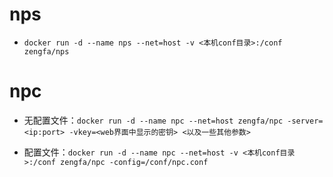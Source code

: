 # nps
  - `docker run -d --name nps --net=host -v <本机conf目录>:/conf zengfa/nps`
  
# npc

- 无配置文件：`docker run -d --name npc --net=host zengfa/npc -server=<ip:port> -vkey=<web界面中显示的密钥> <以及一些其他参数> `

- 配置文件：`docker run -d --name npc --net=host -v <本机conf目录>:/conf zengfa/npc -config=/conf/npc.conf`
